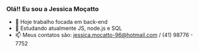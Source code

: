 ### Olá!! Eu sou a Jessica Moçatto 

- 🔭 Hoje trabalho focada em back-end
- 🌱 Estudando atualmente JS, node.js e SQL
- 📫 Meus contatos são: jessica.mocatto-96@hotmail.com / (41) 98776 - 7752

